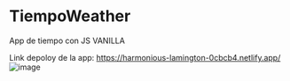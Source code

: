 # TiempoWeather
App de tiempo con JS VANILLA

Link depoloy de la app: https://harmonious-lamington-0cbcb4.netlify.app/
![image](https://user-images.githubusercontent.com/57115119/170386273-45d221d2-4bdb-4e17-a414-d0aae5738ebe.png)
